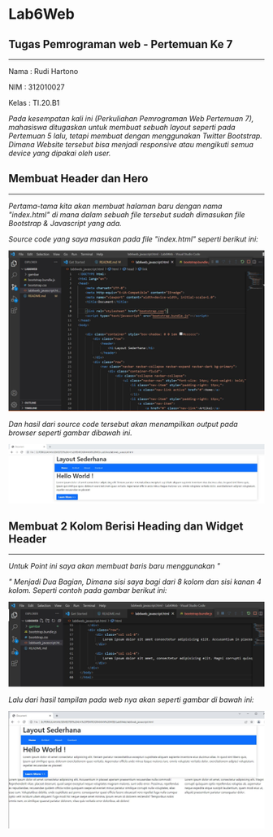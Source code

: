 # Lab6Web
## Tugas Pemrograman web - Pertemuan Ke 7

<hr>

Nama    : Rudi Hartono

NIM     : 312010027

Kelas   : TI.20.B1


*Pada kesempatan kali ini (Perkuliahan Pemrograman Web Pertemuan 7), mahasiswa ditugaskan untuk membuat sebuah layout seperti pada Pertemuan 5 lalu, tetapi membuat dengan menggunakan Twitter Bootstrap. Dimana Website tersebut bisa menjadi responsive atau mengikuti semua device yang dipakai oleh user.*

## Membuat Header dan Hero

<hr>

*Pertama-tama kita akan membuat halaman baru dengan nama "index.html" di mana dalam sebuah file tersebut sudah dimasukan file Bootstrap & Javascript yang ada.*

*Source code yang saya masukan pada file "index.html" seperti berikut ini:*

![gambar source code pada html](gambar/Sourcecode.JPG)

*Dan hasil dari source code tersebut akan menampilkan output pada browser seperti gambar dibawah ini.*

![gambar hasil pada web](gambar/hasil1.JPG)


## Membuat 2 Kolom Berisi Heading dan Widget Header

<hr>

*Untuk Point ini saya akan membuat baris baru menggunakan "<div class="row">" Menjadi Dua Bagian, Dimana sisi saya bagi dari 8 kolom dan sisi kanan 4 kolom.
Seperti contoh pada gambar berikut ini:*

![gambar source code](gambar/code2.JPG)

*Lalu dari hasil tampilan pada web nya akan seperti gambar di bawah ini:*

![gambar hasil code](gambar/hasil2.JPG)